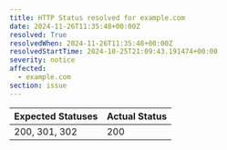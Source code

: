 ```yaml
---
title: HTTP Status resolved for example.com
date: 2024-11-26T11:35:48+00:00Z
resolved: True
resolvedWhen: 2024-11-26T11:35:48+00:00Z
resolvedStartTime: 2024-10-25T21:09:43.191474+00:00
severity: notice
affected:
  - example.com
section: issue
---
```


| Expected Statuses | Actual Status  |
|-------------------|----------------|
| 200, 301, 302 | 200 |
